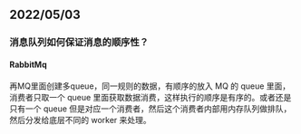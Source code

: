 ## 2022/05/03

### 消息队列如何保证消息的顺序性？

#### RabbitMq

再MQ里面创建多queue，同一规则的数据，有顺序的放入 MQ 的 queue 里面，消费者只取一个 queue 里面获取数据消费，这样执行的顺序是有序的。或者还是只有一个 queue 但是对应一个消费者，然后这个消费者内部用内存队列做排队，然后分发给底层不同的 worker 来处理。